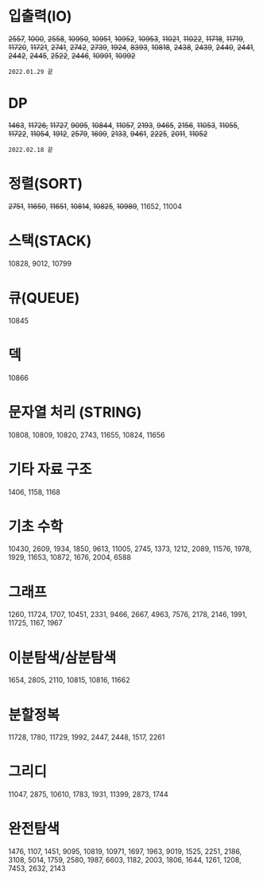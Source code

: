 # 입출력(IO)

~~2557~~, ~~1000~~, ~~2558~~, ~~10950~~, ~~10951~~, ~~10952~~, ~~10953~~, ~~11021~~, ~~11022~~, ~~11718~~, ~~11719~~, ~~11720~~, ~~11721~~, ~~2741~~, ~~2742~~, ~~2739~~, ~~1924~~, ~~8393~~, ~~10818~~, ~~2438~~, ~~2439~~, ~~2440~~, ~~2441~~, ~~2442~~, ~~2445~~, ~~2522~~, ~~2446~~, ~~10991~~, ~~10992~~

`2022.01.29 끝`

# DP

~~1463~~, ~~11726,~~ ~~11727~~, ~~9095~~, ~~10844~~, ~~11057~~, ~~2193~~, ~~9465~~, ~~2156~~, ~~11053~~, ~~11055~~, ~~11722~~, ~~11054~~, ~~1912~~, ~~2579~~, ~~1699~~, ~~2133~~, ~~9461~~, ~~2225~~, ~~2011~~, ~~11052~~

`2022.02.18 끝`

# 정렬(SORT)

~~2751~~, ~~11650~~, ~~11651~~, ~~10814~~, ~~10825~~, ~~10989~~, 11652, 11004

# 스택(STACK)

10828, 9012, 10799

# 큐(QUEUE)

10845

# 덱

10866

# 문자열 처리 (STRING)

10808, 10809, 10820, 2743, 11655, 10824, 11656

# 기타 자료 구조

1406, 1158, 1168

# 기초 수학

10430, 2609, 1934, 1850, 9613, 11005, 2745, 1373, 1212, 2089, 11576, 1978, 1929, 11653, 10872, 1676, 2004, 6588

# 그래프

1260, 11724, 1707, 10451, 2331, 9466, 2667, 4963, 7576, 2178, 2146, 1991, 11725, 1167, 1967

# 이분탐색/삼분탐색

1654, 2805, 2110, 10815, 10816, 11662

# 분할정복

11728, 1780, 11729, 1992, 2447, 2448, 1517, 2261

# 그리디

11047, 2875, 10610, 1783, 1931, 11399, 2873, 1744

# 완전탐색

1476, 1107, 1451, 9095, 10819, 10971, 1697, 1963, 9019, 1525, 2251, 2186, 3108, 5014, 1759, 2580, 1987, 6603, 1182, 2003, 1806, 1644, 1261, 1208, 7453, 2632, 2143
